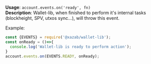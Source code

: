**Usage**: `account.events.on('ready', fn)`    
**Description**: Wallet-lib, when finished to perform it's internal tasks (blockheight, SPV, utxos sync...), will throw this event.

Example: 
```js
const {EVENTS} = require('@xazab/wallet-lib');
const onReady = ()=>{
  console.log('Wallet-lib is ready to perform action');
}
account.events.on(EVENTS.READY, onReady);
```

